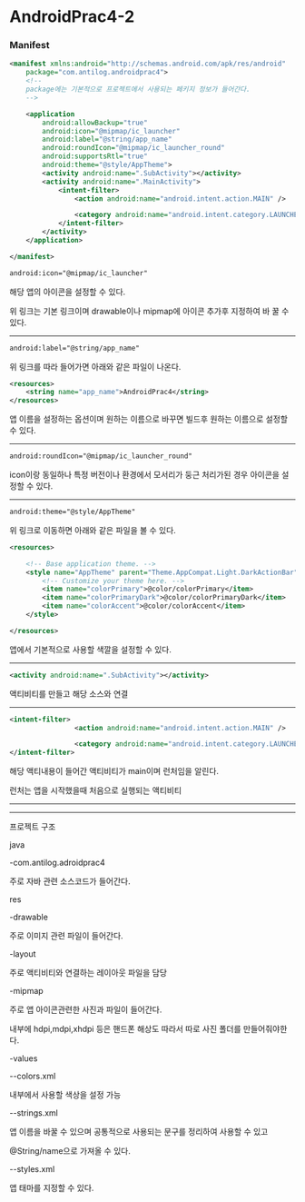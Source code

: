 # AndroidPrac4-2

### Manifest

```xml
<manifest xmlns:android="http://schemas.android.com/apk/res/android"
    package="com.antilog.androidprac4">
    <!--
	package에는 기본적으로 프로젝트에서 사용되는 페키지 정보가 들어간다.
    -->

    <application
        android:allowBackup="true"
        android:icon="@mipmap/ic_launcher"
        android:label="@string/app_name"
        android:roundIcon="@mipmap/ic_launcher_round"
        android:supportsRtl="true"
        android:theme="@style/AppTheme">
        <activity android:name=".SubActivity"></activity>
        <activity android:name=".MainActivity">
            <intent-filter>
                <action android:name="android.intent.action.MAIN" />

                <category android:name="android.intent.category.LAUNCHER" />
            </intent-filter>
        </activity>
    </application>

</manifest>
```

```xml
android:icon="@mipmap/ic_launcher"
```

해당 앱의 아이콘을 설정할 수 있다. 

위 링크는 기본 링크이며 drawable이나 mipmap에 아이콘 추가후 지정하여 바 꿀 수 있다.

---

```xml
android:label="@string/app_name"
```

위 링크를 따라 들어가면 아래와 같은 파일이 나온다.

```xml
<resources>
    <string name="app_name">AndroidPrac4</string>
</resources>
```

앱 이름을 설정하는 옵션이며 원하는 이름으로 바꾸면 빌드후 원하는 이름으로 설정할 수 있다.

---

```xml
android:roundIcon="@mipmap/ic_launcher_round"
```

icon이랑 동일하나 특정 버전이나 환경에서 모서리가 둥근 처리가된 경우 아이콘을 설정할 수 있다.

---

```xml
android:theme="@style/AppTheme"
```

위 링크로 이동하면 아래와 같은 파일을 볼 수 있다.

```xml
<resources>

    <!-- Base application theme. -->
    <style name="AppTheme" parent="Theme.AppCompat.Light.DarkActionBar">
        <!-- Customize your theme here. -->
        <item name="colorPrimary">@color/colorPrimary</item>
        <item name="colorPrimaryDark">@color/colorPrimaryDark</item>
        <item name="colorAccent">@color/colorAccent</item>
    </style>

</resources>
```

앱에서 기본적으로 사용할 색깔을 설정할 수 있다.

---

```xml
<activity android:name=".SubActivity"></activity>
```

액티비티를 만들고 해당 소스와 연결

---

```xml
<intent-filter>
                <action android:name="android.intent.action.MAIN" />

                <category android:name="android.intent.category.LAUNCHER" />
</intent-filter>
```

해당 액티내용이 들어간 액티비티가 main이며 런처임을 알린다.

런처는 앱을 시작했을때 처음으로 실행되는 액티비티

---

---

프로젝트 구조

java

-com.antilog.adroidprac4

주로 자바 관련 소스코드가 들어간다.

res

-drawable

주로 이미지 관련 파일이 들어간다.

-layout

주로 액티비티와 연결하는 레이아웃 파일을 담당

-mipmap

주로 앱 아이콘관련한 사진과 파일이 들어간다.

내부에 hdpi,mdpi,xhdpi 등은 핸드폰 해상도 따라서 따로 사진 폴더를 만들어줘야한다.

-values

--colors.xml

내부에서 사용할 색상을 설정 가능

--strings.xml

앱 이름을 바꿀 수 있으며 공통적으로 사용되는 문구를 정리하여 사용할 수 있고

@String/name으로 가져올 수 있다.

--styles.xml

앱 태마를 지정할 수 있다.



